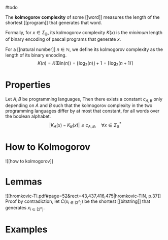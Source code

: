 #todo 


The **kolmogorov complexity** of some [[word]] measures the length of the shortest [[program]] that generates that word.

Formally, for $x \in \Sigma_{\mathbb{B}}$, its kolmogorov complexity $K(x)$ is the *minimum* length of binary encoding of pascal programs that generate $x$.

For a [[natural number]] $n \in \mathbb{N}$, we define its kolmogorov complexity as the length of its binary encoding.
$$
K(n) = K(\mathrm{Bin}(n)) =\lfloor \log_{2}(n) \rfloor + 1 = \lceil \log_{2}(n+1) \rceil
$$


# Properties

Let $A, B$ be programming languages, Then there exists a constant $c_{A, B}$ only depending on $A$ and $B$ such that the kolmogorov complexity in the two programming languages differ by at most that constant, for all words over the boolean alphabet.
$$
| K_{A}(x) - K_{B}(x) | \leq c_{A, B}, \quad \forall x \in \Sigma_{\mathbb{B}}^{*}
$$



# How to Kolmogorov
![[how to kolmogorov]]


# Lemmas

![[hromkovic-TI.pdf#page=52&rect=43,437,416,475|hromkovic-TIN, p.37]]
Proof by contradiction, let $C(x_{i\in[2^n]})$ be the shortest [[bitstring]] that generates $x_{i\in[2^n]}$. 





# Examples


